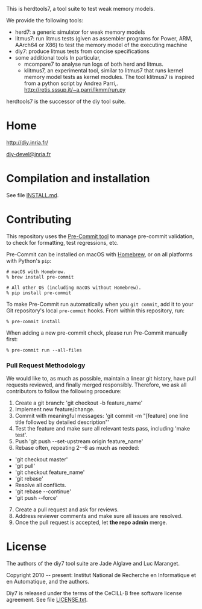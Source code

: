 This is herdtools7, a tool suite to test weak memory models.

We provide the following tools:

 - herd7: a generic simulator for weak memory models
 - litmus7: run litmus tests (given as assembler programs for
   Power, ARM, AArch64 or X86) to test the memory model of the
   executing machine
 - diy7: produce litmus tests from concise specifications
 - some additional tools
   In particular,
    * mcompare7 to analyse run logs of both herd and litmus.
    * klitmus7, an experimental tool, similar to litmus7 that runs kernel
      memory model tests as kernel modules. The tool klitmus7 is inspired
      from a python script by Andrea Parri,.
      <http://retis.sssup.it/~a.parri/lkmm/run.py>


herdtools7 is the successor of the diy tool suite.

Home
====

http://diy.inria.fr/

diy-devel@inria.fr

Compilation and installation
============================

See file [INSTALL.md](INSTALL.md).

Contributing
============

This repository uses the [Pre-Commit tool](https://pre-commit.com) to manage
pre-commit validation, to check for formatting, test regressions, etc.

Pre-Commit can be installed on macOS with [Homebrew](https://brew.sh), or on
all platforms with Python's `pip`:

    # macOS with Homebrew.
    % brew install pre-commit

    # All other OS (including macOS without Homebrew).
    % pip install pre-commit

To make Pre-Commit run automatically when you `git commit`, add it to your Git
repository's local `pre-commit` hooks. From within this repository, run:

    % pre-commit install

When adding a new pre-commit check, please run Pre-Commit manually first:

    % pre-commit run --all-files

### Pull Request Methodology
We would like to, as much as possible, maintain a linear git history, have pull
requests reviewed, and finally merged responsibly. Therefore, we ask all
contributors to follow the following procedure:
1. Create a git branch: 'git checkout -b feature_name'
2. Implement new feature/change.
3. Commit with meaningful messages:
   'git commit -m "[feature] one line title followed by detailed description"'
4. Test the feature and make sure all relevant tests pass, including
   'make test'.
5. Push 'git push --set-upstream origin feature_name'
6. Rebase often, repeating 2--6 as much as needed:
  - 'git checkout master'
  - 'git pull'
  - 'git checkout feature_name'
  - 'git rebase'
  - Resolve all conflicts.
  - 'git rebase --continue'
  - 'git push --force'
7. Create a pull request and ask for reviews.
8. Address reviewer comments and make sure all issues are resolved.
9. Once the pull request is accepted, let **the repo admin** merge.

License
=======

The authors of the diy7 tool suite are Jade Alglave and Luc Maranget.


Copyright 2010 -- present: Institut National de Recherche en Informatique et
en Automatique, and the authors.

Diy7 is released under the terms of the CeCILL-B free software license agreement.
See file [LICENSE.txt](LICENSE.txt).
